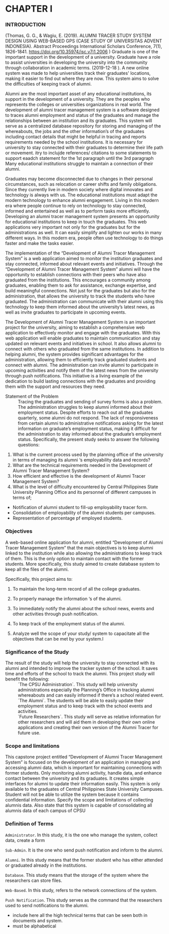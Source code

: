 # CHAPTER I
### INTRODUCTION

(Thomas, G. G., & Wagiu, E. (2019). ALUMNI TRACER STUDY SYSTEM DESIGN USING WEB-BASED GPS (CASE STUDY OF UNIVERSITAS ADVENT INDONESIA). Abstract Proceedings International Scholars Conference, 7(1), 1826-1841. https://doi.org/10.35974/isc.v7i1.2006 ) Graduate is one of the important support in the development of a university. Graduate have a role to assist universities in developing the university into the community through collaboration in academic terms. (2019-12-18 ).
A new online system was made to help universities track their graduates' locations, making it easier to find out where they are now. This system aims to solve the difficulties of keeping track of alumni.

Alumni are the most important asset of any educational institutions, its support in the development of a university. They are the peoples who represents the colleges or universities organizations in real world. The development of alumni tracer management system is a software designed to traces alumni employment and status of the graduates and manage the relationships between an institution and its graduates. This system will serve as a centralized database repository for storing and managing of the whereabouts, the jobs and the other information’s of the graduates including contact details that might be helpful in tracing and reports requirements needed by the school institutions. It is necessary for university to stay connected with their graduates to determine their life path or movement. itry to inclujde references/ citations to some statements to support eaadch statement for the 1st paragraph until the 3rd paragraph
Many educational institutions struggle to maintain a connection of their alumni.

Graduates may become disconnected due to changes in their personal circumstances, such as relocation or career shifts and family obligations. Since they currently live in modern society where digital innovates and technology is always with us. The educational institutions must adapt the modern technology to enhance alumni engagement. Living in this modern era where people continue to rely on technology to stay connected, informed and entertained as well as to perform tasks more efficiently. Developing an alumni tracer management system presents an opportunity for educational institutions to keep in touch the graduates. This web applications very important not only for the graduates but for the administrations as well. It can easily simplify and lighten our works in many different ways. In this modern era, people often use technology to do things faster and make the tasks easier.

The implementation of the “Development of Alumni Tracer Management System” is a web application aimed to monitor the institution graduates and stay connected, informed about relevant events and initiatives. Through the “Development of Alumni Tracer Management System” alumni will have the opportunity to establish connections with their peers who have also graduated from the institutions. This encourages a community among graduates, enabling them to ask for assistance, exchange expertise, and build meaningful connections. Not just for the graduates but also for the administration, that allows the university to track the students who have graduated. The administration can communicate with their alumni using this technology to keep them informed about the university’s latest news, as well as invite graduates to participate in upcoming events.

The Development of Alumni Tracer Management System is an important project for the university, aiming to establish a comprehensive web application to effectively monitor and engage with the graduates. With this web application will enable graduates to maintain communication and stay updated on relevant events and initiatives in school. It also allows alumni to connect with others who graduated from the same institutions. In addition to helping alumni, the system provides significant advantages for the administration, allowing them to efficiently track graduated students and connect with alumni. The administration can invite alumni to participate in upcoming activities and notify them of the latest news from the university through push notifications. This initiative is a living example of the dedication to build lasting connections with the graduates and providing them with the support and resources they need.

<dl>
<dt>Statement of the Problem</dt>
 <dd>Tracing the graduates and sending of survey forms is also a problem. The administration struggles to keep alumni informed about their employment status. Despite efforts to reach out all the graduates quarterly, some alumni do not respond. The lack of responsiveness from certain alumni to administrative notifications asking for the latest information on graduate’s employment status, making it difficult for the administration to stay informed about the graduate’s employment status. Specifically, the present study seeks to answer the following questions:</dd>
 
1. What is the current process used by the planning office of the university in terms of managing its alumni ‘s employability data and records?
2. What are the technical requirements needed in the Development of Alumni Tracer Management System?   
3. How efficient and effective is the development of Alumni Tracer Management System?
4. What is the level of difficulty encountered by Central Philippines State University Planning Office and its personnel of different campuses in terms of;
   
  * Notification of alumni student to fill-up employability tracer form.
  * Consolidation of employability of the alumni students per campuses.
  * Representation of percentage pf employed students.

</dl>

### Objectives 

A web-based online application for alumni, entitled “Development of Alumni Tracer Management System” that the main objectives is to keep alumni linked to the institution while also allowing the administrations to keep track of them. This is the only option to maintain contact with the former students. More specifically, this study aimed to create database system to keep all the files of the alumni.

Specifically, this project aims to:
1. To maintain the long-term record of all the college graduates.

2. To properly manage the information ‘s of the alumni.

3. To immediately notify the alumni about the school news, events and other activities through push notification.

4. To keep track of the employment status of the alumni.

5. Analyze well the scope of your study/ system to capacitate all the objectives that can be met by your system.l

### Significance of the Study
<dl>
<dt>The result of the study will help the university to stay connected with its alumni and intended to improve the tracker system of the school. It saves time and efforts of the school to track the alumni. This project study will benefit the following:</dt>

<dd>`The CPSU Administration`. This study will help university administrations especially the Planning’s Office in tracking alumni whereabouts and can easily informed if there’s a school related event.</dd>

<dd>`The Alumni`. The students will be able to easily update their employment status and to keep track with the school events and activities.</dd>

<dd>`Future Researchers`. This study will serve as relative information for other researchers and will aid them in developing their own online applications and creating their own version of the Alumni Tracer for future use.</dd>
</dl>

### Scope and limitations

This capstone project entitled “Development of Alumni Tracer Management System” is focused on the development of an application in managing and accessing alumni data, which is important for maintaining connections with former students. Only monitoring alumni activity, handle data, and enhance contact between the university and its graduates. It creates simple interfaces for alumni to update their information easily. This system is only available to the graduates of Central Philippines State University Campuses. Student will not be able to utilize the system because it contains confidential information. Specify the scope and limitations of collecting alumnis data. Also state that this system is capable of consolidating all alumnis data of each campus of CPSU

### Definition of Terms

`Administrator`. In this study, it is the one who manage the system, collect data, create a form

`Sub-Admin`. It is the one who send push notification and inform to the alumni. 

`Alumni`. In this study means that the former student who has either attended or graduated already in the institutions.

`Database`. This study means that the storage of the system where the researchers can store files.

`Web-Based`. In this study, refers to the network connections of the system.

`Push Notification`. This study serves as the command that the researchers used to send notifications to the alumni.

- include here all the high technical terms that can be seen both in documents and system.
- must be alphabetical
